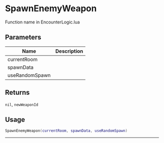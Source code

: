 # SpawnEnemyWeapon

Function name in EncounterLogic.lua

## Parameters

| Name           | Description |
| -------------- | ----------- |
| currentRoom    |             |
| spawnData      |             |
| useRandomSpawn |             |

## Returns

`nil`, `newWeaponId`

## Usage

```lua
SpawnEnemyWeapon(currentRoom, spawnData, useRandomSpawn)
```

---
